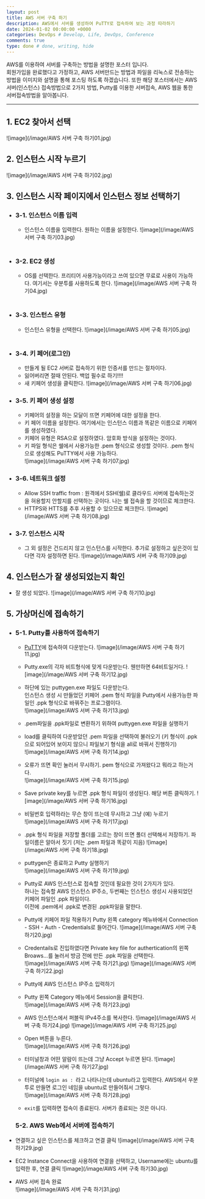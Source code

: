 ```yaml
---
layout: post
title: AWS 서버 구축 하기
description: AWS에서 서버를 생성하여 PuTTY로 접속하여 보는 과정 따라하기
date: 2024-01-02 00:00:00 +0000
categories: DevOps # Develop, Life, DevOps, Conference
comments: true
type: done # done, writing, hide
---
```


AWS를 이용하여 서버를 구축하는 방법을 설명한 포스터 입니다.  
회원가입을 완료했다고 가정하고, AWS 서버만드는 방법과 파일을 리눅스로 전송하는 방법을 이미지와 설명을 통해 포스팅 하도록 하겠습니다.
또한 해당 포스터에서는 AWS 서버(인스턴스) 접속방법으로 2가지 방법, Putty를 이용한 서버접속, AWS 웹을 통한 서버접속방법을 알아봅니다.

---

## 1. EC2 찾아서 선택

![image](/image/AWS 서버 구축 하기01.jpg)

## 2. 인스턴스 시작 누르기

![image](/image/AWS 서버 구축 하기02.jpg)

## 3. 인스턴스 시작 페이지에서 인스턴스 정보 선택하기

- ### 3-1. 인스턴스 이름 입력
  - 인스턴스 이름을 입력한다. 원하는 이름을 설정한다.
    ![image](/image/AWS 서버 구축 하기03.jpg)
    <br><br>
- ### 3-2. EC2 생성
  - OS를 선택한다. 프리티어 사용가능이라고 쓰여 있으면 무료로 사용이 가능하다. 여기서는 우분투를 사용하도록 한다.
    ![image](/image/AWS 서버 구축 하기04.jpg)
    <br><br>
- ### 3-3. 인스턴스 유형

  - 인스턴스 유형을 선택한다.
    ![image](/image/AWS 서버 구축 하기05.jpg)
    <br><br>

- ### 3-4. 키 페어(로그인)

  - 만들게 될 EC2 서버로 접속하기 위한 인증서를 만드는 절차이다.
  - 잃어버리면 절때 안된다. 백업 필수로 하기!!!!
  - 새 키페어 생성을 클릭한다.
    ![image](/image/AWS 서버 구축 하기06.jpg)

- ### 3-5. 키 페어 생성 설정

  - 키페어의 설정을 하는 모달이 뜨면 키페어에 대한 설정을 한다.
  - 키 페어 이름을 설정한다. 여기에서는 인스턴스 이름과 똑같은 이름으로 키페어를 생성하였다.
  - 키페어 유형은 RSA으로 설정하였다. 암호화 방식을 설정하는 것이다.
  - 키 파일 형식은 쉘에서 사용가능한 .pem 형식으로 생성할 것이다. .pem 형식으로 생성해도 PuTTY에서 사용 가능하다.  
    ![image](/image/AWS 서버 구축 하기07.jpg)

- ### 3-6. 네트워크 설정

  - Allow SSH traffic from : 원격에서 SSH(쉘)로 클라우드 서버에 접속하는것을 혀용할지 안할지를 선택하는 곳이다. 나는 쉘 접속을 할 것이므로 체크한다.
  - HTTPS와 HTTS를 추후 사용할 수 있으므로 체크한다.
    ![image](/image/AWS 서버 구축 하기08.jpg)

- ### 3-7. 인스턴스 시작
  - 그 외 설정은 건드리지 않고 인스턴스를 시작한다. 추가로 설정하고 싶은것이 있다면 각자 설정하면 된다.
    ![image](/image/AWS 서버 구축 하기09.jpg)

## 4. 인스턴스가 잘 생성되었는지 확인

- 잘 생성 되었다.
  ![image](/image/AWS 서버 구축 하기10.jpg)

## 5. 가상머신에 접속하기

- ### 5-1. Putty를 사용하여 접속하기

  - [PuTTY](https://www.putty.org/)에 접속하여 다운받는다.
    ![image](/image/AWS 서버 구축 하기11.jpg)
  - Putty.exe의 각자 비트형식에 맞게 다운받는다. 웬만하면 64비트일거다.
    ![image](/image/AWS 서버 구축 하기12.jpg)
  - 하단에 있는 puttygen.exe 파일도 다운받는다.  
    인스턴스 생성 시 만들었던 키페어 .pem 형식 파일을 Putty에서 사용가능한 파일인 .ppk 형식으로 바꿔주는 프로그램이다.  
     ![image](/image/AWS 서버 구축 하기13.jpg)
  - .pem파일을 .ppk파일로 변환하기 위하여 puttygen.exe 파일을 실행하기
  - load를 클릭하여 다운받았던 .pem 파일을 선택하여 불러오기 (키 형식이 .ppk으로 되어있어 보이지 않으니 파일보기 형식을 all로 바꿔서 진행하기)  
    ![image](/image/AWS 서버 구축 하기14.jpg)
  - 오류가 뜨면 확인 눌러서 무시하기. pem 형식으로 가져왔다고 뭐라고 하는거다.  
    ![image](/image/AWS 서버 구축 하기15.jpg)
  - Save private key를 누르면 .ppk 형식 파일이 생성된다. 해당 버튼 클릭하기.
    ![image](/image/AWS 서버 구축 하기16.jpg)
  - 비밀번호 입력하라는 무슨 창이 뜨는데 무시하고 그냥 (예) 누르기  
    ![image](/image/AWS 서버 구축 하기17.jpg)
  - .ppk 형식 파일을 저장할 폴더를 고르는 창이 뜨면 폴더 선택해서 저장하기. 파일이름은 알아서 짓기 (저는 .pem 파일과 똑같이 지음)
    ![image](/image/AWS 서버 구축 하기18.jpg)
  - puttygen은 종료하고 Putty 실행하기  
    ![image](/image/AWS 서버 구축 하기19.jpg)
  - Putty로 AWS 인스턴스로 접속할 것인데 필요한 것이 2가지가 있다.  
    하나는 접속할 AWS 인스턴스 IP주소, 두번째는 인스턴스 생성시 사용되었던 키페어 파일인 .ppk 파일이다.  
    이전에 .pem에서 .ppk로 변경된 .ppk파일을 말한다.
  - Putty에 키페어 파일 적용하기
    Putty 왼쪽 category 메뉴바에서 Connection - SSH - Auth - Credentials로 들어간다.
    ![image](/image/AWS 서버 구축 하기20.jpg)
  - Credentails로 진입하였다면 Private key file for authertication의 왼쪽 Broaws...를 눌러서 방금 전에 만든 .ppk 파일을 선택한다.  
    ![image](/image/AWS 서버 구축 하기21.jpg)
    ![image](/image/AWS 서버 구축 하기22.jpg)

  - Putty에 AWS 인스턴스 IP주소 입력하기
  - Putty 왼쪽 Category 메뉴에서 Session을 클릭한다.  
    ![image](/image/AWS 서버 구축 하기23.jpg)
  - AWS 인스턴스에서 퍼블릭 IPv4주소를 복사한다.
    ![image](/image/AWS 서버 구축 하기24.jpg)
    ![image](/image/AWS 서버 구축 하기25.jpg)
  - Open 버튼을 누른다.  
    ![image](/image/AWS 서버 구축 하기26.jpg)
  - 터미널창과 어떤 알람이 뜨는데 그냥 Accept 누르면 된다.
    ![image](/image/AWS 서버 구축 하기27.jpg)
  - 터미널에 `login as : `라고 나타나는데 ubuntu라고 입력한다. AWS에서 우분투로 만들면 로그인 네임을 ubuntu로 만들어줘서 그렇다.  
    ![image](/image/AWS 서버 구축 하기28.jpg)

  - `exit`를 입력하면 접속이 종료된다. 서버가 종료되는 것은 아니다.

  ### 5-2. AWS Web에서 서버에 접속하기

- 연결하고 싶은 인스턴스를 체크하고 연결 클릭
  ![image](/image/AWS 서버 구축 하기29.jpg)
- EC2 Instance Connect을 사용하여 연결을 선택하고, Username에는 ubuntu를 입력한 후, 연결 클릭
  ![image](/image/AWS 서버 구축 하기30.jpg)
- AWS 서버 접속 완료  
  ![image](/image/AWS 서버 구축 하기31.jpg)
